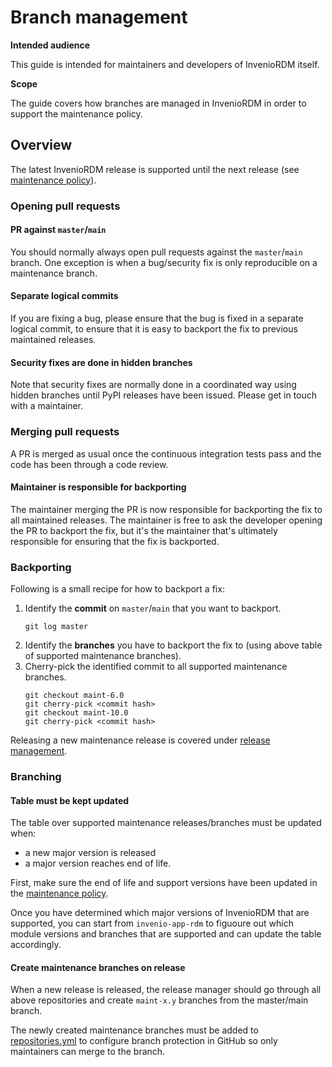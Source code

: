 # Branch management

**Intended audience**

This guide is intended for maintainers and developers of InvenioRDM itself.

**Scope**

The guide covers how branches are managed in InvenioRDM in order to support
the maintenance policy.

## Overview

The latest InvenioRDM release is supported until the next release
(see [maintenance policy](../releases/maintenance-policy.md)).

### Opening pull requests

#### PR against ``master``/``main``

You should normally always open pull requests against the ``master``/``main``
branch. One exception is when a bug/security fix is only reproducible on a
maintenance branch.

#### Separate logical commits

If you are fixing a bug, please ensure that the bug is fixed in a separate
logical commit, to ensure that it is easy to backport the fix to previous
maintained releases.

#### Security fixes are done in hidden branches

Note that security fixes are normally done in a coordinated way using hidden
branches until PyPI releases have been issued. Please get in touch with a
maintainer.

### Merging pull requests

A PR is merged as usual once the continuous integration tests pass and the
code has been through a code review.

#### Maintainer is responsible for backporting

The maintainer merging the PR is now responsible for backporting the fix to all
maintained releases. The maintainer is free to ask the developer opening the
PR to backport the fix, but it's the maintainer that's ultimately responsible
for ensuring that the fix is backported.

### Backporting

Following is a small recipe for how to backport a fix:

1. Identify the **commit** on ``master``/``main`` that you want to backport.
   ```
   git log master
   ```
2. Identify the **branches** you have to backport the fix to (using above table
   of supported maintenance branches).
3. Cherry-pick the identified commit to all supported maintenance branches.
   ```
   git checkout maint-6.0
   git cherry-pick <commit hash>
   git checkout maint-10.0
   git cherry-pick <commit hash>
   ```

Releasing a new maintenance release is covered under
[release management](release-management.md).

### Branching

#### Table must be kept updated

The table over supported maintenance releases/branches must be updated when:

- a new major version is released
- a major version reaches end of life.

First, make sure the end of life and support versions have been updated in
the [maintenance policy](../releases/maintenance-policy.md).

Once you have determined which major versions of InvenioRDM that are supported,
you can start from ``invenio-app-rdm`` to figuoure out which module versions
and branches that are supported and can update the table accordingly.

#### Create maintenance branches on release

When a new release is released, the release manager should go through all
above repositories and create ``maint-x.y`` branches from the master/main
branch.

The newly created maintenance branches must be added to [repositories.yml](https://github.com/inveniosoftware/opensource/blob/master/repositories.yml) to configure branch protection in GitHub so only maintainers
can merge to the branch.
